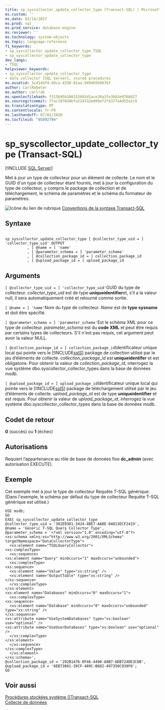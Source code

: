 ```yaml
---
title: sp_syscollector_update_collector_type (Transact-SQL) | Microsoft Docs
ms.custom: ''
ms.date: 03/14/2017
ms.prod: sql
ms.prod_service: database-engine
ms.reviewer: ''
ms.technology: system-objects
ms.topic: language-reference
f1_keywords:
- sp_syscollector_update_collector_type_TSQL
- sp_syscollector_update_collector_type
dev_langs:
- TSQL
helpviewer_keywords:
- sp_syscollector_update_collector_type
- data collector [SQL Server], stored procedures
ms.assetid: 3c414dfd-d9ca-4320-81aa-949465b967bf
author: CarlRabeler
ms.author: carlrab
ms.openlocfilehash: f315b95b100315691d1ace30a3fe3bb2e9788d27
ms.sourcegitcommit: f7ac1976d4bfa224332edd9ef2f4377a4d55a2c9
ms.translationtype: MT
ms.contentlocale: fr-FR
ms.lasthandoff: 07/02/2020
ms.locfileid: "85892794"
---
```

# <a name="sp_syscollector_update_collector_type-transact-sql"></a>sp_syscollector_update_collector_type (Transact-SQL)
[!INCLUDE [SQL Server](../../includes/applies-to-version/sqlserver.md)]

  Met à jour un type de collecteur pour un élément de collecte. Le nom et le GUID d'un type de collecteur étant fournis, met à jour la configuration du type de collecteur, y compris le package de collection et de téléchargement, le schéma de paramètres et le schéma du formateur de paramètres.  
  
 ![Icône du lien de rubrique](../../database-engine/configure-windows/media/topic-link.gif "Icône du lien de rubrique") [Conventions de la syntaxe Transact-SQL](../../t-sql/language-elements/transact-sql-syntax-conventions-transact-sql.md)  
  
## <a name="syntax"></a>Syntaxe  
  
```  
  
sp_syscollector_update_collector_type [ @collector_type_uid = ] 'collector_type_uid' OUTPUT  
          , [ @name = ] 'name'  
          , [ @parameter_schema = ] 'parameter_schema'  
          , [ @collection_package_id = ] collection_package_id  
          , [ @upload_package_id = ] upload_package_id  
```  
  
## <a name="arguments"></a>Arguments  
`[ @collector_type_uid = ] 'collector_type_uid'`GUID du type de collecteur. *collector_type_uid* est de type **uniqueidentifier**et, s’il a la valeur null, il sera automatiquement créé et retourné comme sortie.  
  
`[ @name = ] 'name'`Nom du type de collecteur. *Name* est de **type sysname** et doit être spécifié.  
  
`[ @parameter_schema = ] 'parameter_schema'`Est le schéma XML pour ce type de collecteur. *parameter_schema* est du **code XML** et peut être requis par certains types de collecteurs. S'il n'est pas requis, cet argument peut avoir la valeur NULL.  
  
`[ @collection_package_id = ] collection_package_id`Identificateur unique local qui pointe vers le [!INCLUDE[ssIS](../../includes/ssis-md.md)] package de collection utilisé par le jeu d’éléments de collecte. *collection_package_id* est **uniqueidentifer** et est obligatoire. Pour obtenir la valeur de *collection_package_id*, interrogez la vue système dbo.syscollector_collector_types dans la base de données msdb.  
  
`[ @upload_package_id = ] upload_package_id`Identificateur unique local qui pointe vers le [!INCLUDE[ssIS](../../includes/ssis-md.md)] package de téléchargement utilisé par le jeu d’éléments de collecte. *upload_package_id* est de type **uniqueidentifier** et est requis. Pour obtenir la valeur de *upload_package_id*, interrogez la vue système dbo.syscollector_collector_types dans la base de données msdb.  
  
## <a name="return-code-values"></a>Codet de retour  
 **0** (succès) ou **1** (échec)  
  
## <a name="permissions"></a>Autorisations  
 Requiert l’appartenance au rôle de base de données fixe **dc_admin** (avec autorisation EXECUTE).  
  
## <a name="example"></a>Exemple  
 Cet exemple met à jour le type de collecteur Requête T-SQL générique. (Dans l'exemple, le schéma par défaut du type de collecteur Requête T-SQL générique est utilisé.)  
  
```  
USE msdb;  
GO  
EXEC sp_syscollector_update_collector_type  
@collector_type_uid = '302E93D1-3424-4BE7-AA8E-84813ECF2419',  
@name = 'Generic T-SQL Query Collector Type',  
@parameter_schema = '<?xml version="1.0" encoding="utf-8"?>  
<xs:schema xmlns:xs="http://www.w3.org/2001/XMLSchema" targetNamespace="DataCollectorType">  
  <xs:element name="TSQLQueryCollector">  
<xs:complexType>  
  <xs:sequence>  
<xs:element name="Query" minOccurs="1" maxOccurs="unbounded">  
  <xs:complexType>  
<xs:sequence>  
  <xs:element name="Value" type="xs:string" />  
  <xs:element name="OutputTable" type="xs:string" />  
</xs:sequence>  
  </xs:complexType>  
</xs:element>  
<xs:element name="Databases" minOccurs="0" maxOccurs="1">  
  <xs:complexType>  
<xs:sequence>  
  <xs:element name="Database" minOccurs="0" maxOccurs="unbounded" type="xs:string" />  
</xs:sequence>  
<xs:attribute name="UseSystemDatabases" type="xs:boolean" use="optional" />  
<xs:attribute name="UseUserDatabases" type="xs:boolean" use="optional" />  
  </xs:complexType>  
</xs:element>  
  </xs:sequence>  
</xs:complexType>  
  </xs:element>  
</xs:schema>',  
@collection_package_id = '292B1476-0F46-4490-A9B7-6DB724DE3C0B',  
@upload_package_id = '6EB73801-39CF-489C-B682-497350C939F0';  
GO  
```  
  
## <a name="see-also"></a>Voir aussi  
 [Procédures stockées système &#40;&#41;Transact-SQL](../../relational-databases/system-stored-procedures/system-stored-procedures-transact-sql.md)   
 [Collecte de données](../../relational-databases/data-collection/data-collection.md)  
  
  
